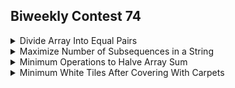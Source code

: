 ## Biweekly Contest 74

<details><summary>Divide Array Into Equal Pairs</summary>
    
    You are given an integer array nums consisting of 2 * n integers.
    You need to divide nums into n pairs such that:
    Each element belongs to exactly one pair.
    The elements present in a pair are equal.
    Return true if nums can be divided into n pairs, otherwise return false.
 ```java
  class Solution {
    public boolean divideArray(int[] nums) {
        Set<Integer>set=new HashSet<>();
        int n=nums.length;
        int c=0;
        for(int i=0;i<n;i++){
            if(set.contains(nums[i])){
                c++;
                set.remove(nums[i]);
            }
            else{
                set.add(nums[i]);
            }
        }
       // System.out.println("count ="+c);
        if(c==n/2) return true;
        return false;
    }
}
```
</details>
<details><summary>Maximize Number of Subsequences in a String</summary>
      
      You are given a 0-indexed string text and another 0-indexed string pattern of length 2, both of which consist of only lowercase English letters.

      You can add either pattern[0] or pattern[1] anywhere in text exactly once. Note that the character can be added even at the beginning or at the end of text.

      Return the maximum number of times pattern can occur as a subsequence of the modified text.

      A subsequence is a string that can be derived from another string by deleting some or no characters without changing the order of the remaining characters.

```java
  class Solution {
    public long countseq(String temp,String pattern){
        long one=0;
        long sum=0;
        for(int i=0;i<temp.length();i++){
            if(pattern.charAt(0)==pattern.charAt(1) && temp.charAt(i)==pattern.charAt(0)){
                sum+=one;
                one++;
            }
            else if(temp.charAt(i)==pattern.charAt(0)) one++;
            else if(temp.charAt(i)==pattern.charAt(1)){
                sum+=one;
            }
        }
        return sum;
    }
    public long maximumSubsequenceCount(String text, String pattern) {
        long count1=0;
        long count2=0;
        long one=0;
        String temp1=pattern.charAt(0)+text;
        String temp2=text+pattern.charAt(1);
        return Math.max(countseq(temp1,pattern),countseq(temp2,pattern));
        
    }
}
```







</details>
<details><summary>Minimum Operations to Halve Array Sum</summary>
  
    You are given an array nums of positive integers. In one operation, you can choose any number from nums and reduce it to exactly half the number. 
    (Note that you may choose this reduced number in future operations.)

    Return the minimum number of operations to reduce the sum of nums by at least half.
```java
  class Solution {
    public int halveArray(int[] nums) {
        PriorityQueue<Double> que=new PriorityQueue<>((a,b) ->  -1 * Double.compare(a, b));
        double sum=0;
        int count=0;
        for(int i=0;i<nums.length;i++){
            que.add(nums[i]*1.0);
            sum+=nums[i]*1.0;
        }
        double half=sum/2;
       // System.out.println("sum ="+sum);
        while(sum>half){
            double curr=que.poll();
            double temp=curr/2;
            sum=sum-curr+temp;
            que.add(temp);
            count++;
           // System.out.println("sum ="+sum);
        }
        return count;
        
        
    }
}
```
  
  
  
  
</details>
<details><summary>Minimum White Tiles After Covering With Carpets</summary>
    
    You are given a 0-indexed binary string floor, which represents the colors of tiles on a floor:
    floor[i] = '0' denotes that the ith tile of the floor is colored black.
    On the other hand, floor[i] = '1' denotes that the ith tile of the floor is colored white.
    You are also given numCarpets and carpetLen. You have numCarpets black carpets, each of length carpetLen tiles. Cover the tiles with the given carpets 
    such that the number of white tiles still visible is minimum. Carpets may overlap one another.
    Return the minimum number of white tiles still visible.
```java
  class Solution {
    public int minimumWhiteTiles(String floor, int numCarpets, int carpetLen) {
        
    }
}
```
  
</details>
